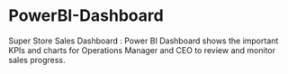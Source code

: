 # PowerBI-Dashboard
Super Store Sales Dashboard :  Power BI Dashboard shows the important KPIs and charts for Operations Manager and CEO to review and monitor sales progress.
